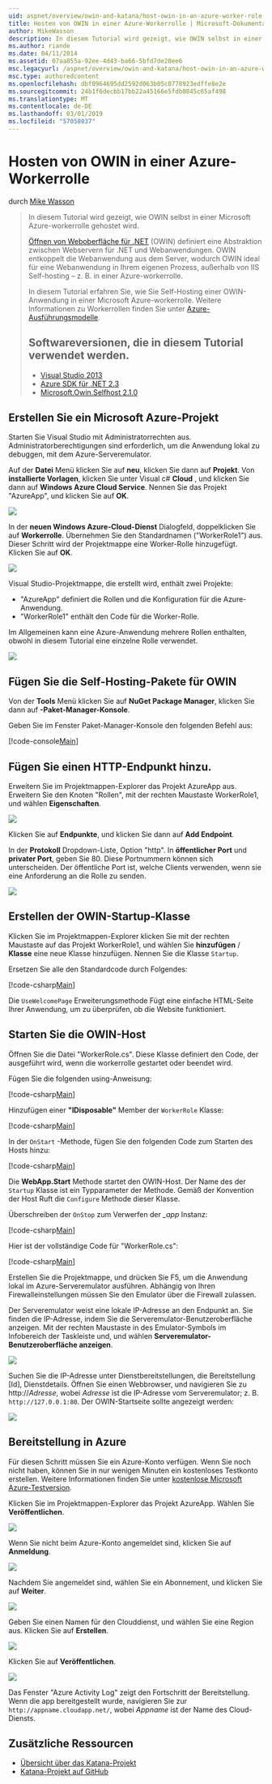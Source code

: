 ```yaml
---
uid: aspnet/overview/owin-and-katana/host-owin-in-an-azure-worker-role
title: Hosten von OWIN in einer Azure-Workerrolle | Microsoft-Dokumentation
author: MikeWasson
description: In diesem Tutorial wird gezeigt, wie OWIN selbst in einer Microsoft Azure-workerrolle gehostet wird. Open Web Interface for .NET (OWIN) definiert eine Abstraktion zwischen .NET Webserver...
ms.author: riande
ms.date: 04/11/2014
ms.assetid: 07aa855a-92ee-4d43-ba66-5bfd7de20ee6
msc.legacyurl: /aspnet/overview/owin-and-katana/host-owin-in-an-azure-worker-role
msc.type: authoredcontent
ms.openlocfilehash: dbf0964695dd2592d063b05c0778923edffe8e2e
ms.sourcegitcommit: 24b1f6decbb17bb22a45166e5fdb0845c65af498
ms.translationtype: MT
ms.contentlocale: de-DE
ms.lasthandoff: 03/01/2019
ms.locfileid: "57058037"
---
```

<a name="host-owin-in-an-azure-worker-role"></a>Hosten von OWIN in einer Azure-Workerrolle
====================
durch [Mike Wasson](https://github.com/MikeWasson)

> In diesem Tutorial wird gezeigt, wie OWIN selbst in einer Microsoft Azure-workerrolle gehostet wird.
>
> [Öffnen von Weboberfläche für .NET](http://owin.org/) (OWIN) definiert eine Abstraktion zwischen Webservern für .NET und Webanwendungen. OWIN entkoppelt die Webanwendung aus dem Server, wodurch OWIN ideal für eine Webanwendung in Ihrem eigenen Prozess, außerhalb von IIS Self-hosting – z. B. in einer Azure-workerrolle.
>
> In diesem Tutorial erfahren Sie, wie Sie Self-Hosting einer OWIN-Anwendung in einer Microsoft Azure-workerrolle. Weitere Informationen zu Workerrollen finden Sie unter [Azure-Ausführungsmodelle](https://azure.microsoft.com/documentation/articles/fundamentals-application-models/#CloudServices).
>
> ## <a name="software-versions-used-in-the-tutorial"></a>Softwareversionen, die in diesem Tutorial verwendet werden.
>
>
> - [Visual Studio 2013](https://my.visualstudio.com/Downloads?q=visual%20studio%202013)
> - [Azure SDK für .NET 2.3](https://azure.microsoft.com/downloads/)
> - [Microsoft.Owin.Selfhost 2.1.0](http://www.nuget.org/packages/Microsoft.Owin.SelfHost/2.1.0)


## <a name="create-a-microsoft-azure-project"></a>Erstellen Sie ein Microsoft Azure-Projekt

Starten Sie Visual Studio mit Administratorrechten aus. Administratorberechtigungen sind erforderlich, um die Anwendung lokal zu debuggen, mit dem Azure-Serveremulator.

Auf der **Datei** Menü klicken Sie auf **neu**, klicken Sie dann auf **Projekt**. Von **installierte Vorlagen**, klicken Sie unter Visual c# **Cloud** , und klicken Sie dann auf **Windows Azure Cloud Service**. Nennen Sie das Projekt "AzureApp", und klicken Sie auf **OK**.

[![](host-owin-in-an-azure-worker-role/_static/image2.png)](host-owin-in-an-azure-worker-role/_static/image1.png)

In der **neuen Windows Azure-Cloud-Dienst** Dialogfeld, doppelklicken Sie auf **Workerrolle**. Übernehmen Sie den Standardnamen ("WorkerRole1") aus. Dieser Schritt wird der Projektmappe eine Worker-Rolle hinzugefügt. Klicken Sie auf **OK**.

[![](host-owin-in-an-azure-worker-role/_static/image4.png)](host-owin-in-an-azure-worker-role/_static/image3.png)

Visual Studio-Projektmappe, die erstellt wird, enthält zwei Projekte:

- &quot;AzureApp&quot; definiert die Rollen und die Konfiguration für die Azure-Anwendung.
- &quot;WorkerRole1&quot; enthält den Code für die Worker-Rolle.

Im Allgemeinen kann eine Azure-Anwendung mehrere Rollen enthalten, obwohl in diesem Tutorial eine einzelne Rolle verwendet.

![](host-owin-in-an-azure-worker-role/_static/image5.png)

## <a name="add-the-owin-self-host-packages"></a>Fügen Sie die Self-Hosting-Pakete für OWIN

Von der **Tools** Menü klicken Sie auf **NuGet Package Manager**, klicken Sie dann auf **-Paket-Manager-Konsole**.

Geben Sie im Fenster Paket-Manager-Konsole den folgenden Befehl aus:

[!code-console[Main](host-owin-in-an-azure-worker-role/samples/sample1.cmd)]

## <a name="add-an-http-endpoint"></a>Fügen Sie einen HTTP-Endpunkt hinzu.

Erweitern Sie im Projektmappen-Explorer das Projekt AzureApp aus. Erweitern Sie den Knoten "Rollen", mit der rechten Maustaste WorkerRole1, und wählen **Eigenschaften**.

![](host-owin-in-an-azure-worker-role/_static/image6.png)

Klicken Sie auf **Endpunkte**, und klicken Sie dann auf **Add Endpoint**.

In der **Protokoll** Dropdown-Liste, Option "http". In **öffentlicher Port** und **privater Port**, geben Sie 80. Diese Portnummern können sich unterscheiden. Der öffentliche Port ist, welche Clients verwenden, wenn sie eine Anforderung an die Rolle zu senden.

[![](host-owin-in-an-azure-worker-role/_static/image8.png)](host-owin-in-an-azure-worker-role/_static/image7.png)

## <a name="create-the-owin-startup-class"></a>Erstellen der OWIN-Startup-Klasse

Klicken Sie im Projektmappen-Explorer klicken Sie mit der rechten Maustaste auf das Projekt WorkerRole1, und wählen Sie **hinzufügen** / **Klasse** eine neue Klasse hinzufügen. Nennen Sie die Klasse `Startup`.

Ersetzen Sie alle den Standardcode durch Folgendes:

[!code-csharp[Main](host-owin-in-an-azure-worker-role/samples/sample2.cs)]

Die `UseWelcomePage` Erweiterungsmethode Fügt eine einfache HTML-Seite Ihrer Anwendung, um zu überprüfen, ob die Website funktioniert.

## <a name="start-the-owin-host"></a>Starten Sie die OWIN-Host

Öffnen Sie die Datei "WorkerRole.cs". Diese Klasse definiert den Code, der ausgeführt wird, wenn die workerrolle gestartet oder beendet wird.

Fügen Sie die folgenden using-Anweisung:

[!code-csharp[Main](host-owin-in-an-azure-worker-role/samples/sample3.cs)]

Hinzufügen einer **"IDisposable"** Member der `WorkerRole` Klasse:

[!code-csharp[Main](host-owin-in-an-azure-worker-role/samples/sample4.cs)]

In der `OnStart` -Methode, fügen Sie den folgenden Code zum Starten des Hosts hinzu:

[!code-csharp[Main](host-owin-in-an-azure-worker-role/samples/sample5.cs?highlight=5)]

Die **WebApp.Start** Methode startet den OWIN-Host. Der Name des der `Startup` Klasse ist ein Typparameter der Methode. Gemäß der Konvention der Host Ruft die `Configure` Methode dieser Klasse.

Überschreiben der `OnStop` zum Verwerfen der  *\_app* Instanz:

[!code-csharp[Main](host-owin-in-an-azure-worker-role/samples/sample6.cs)]

Hier ist der vollständige Code für "WorkerRole.cs":

[!code-csharp[Main](host-owin-in-an-azure-worker-role/samples/sample7.cs)]

Erstellen Sie die Projektmappe, und drücken Sie F5, um die Anwendung lokal im Azure-Serveremulator ausführen. Abhängig von Ihren Firewalleinstellungen müssen Sie den Emulator über die Firewall zulassen.

Der Serveremulator weist eine lokale IP-Adresse an den Endpunkt an. Sie finden die IP-Adresse, indem Sie die Serveremulator-Benutzeroberfläche anzeigen. Mit der rechten Maustaste in des Emulator-Symbols im Infobereich der Taskleiste und, und wählen **Serveremulator-Benutzeroberfläche anzeigen**.

[![](host-owin-in-an-azure-worker-role/_static/image10.png)](host-owin-in-an-azure-worker-role/_static/image9.png)

Suchen Sie die IP-Adresse unter Dienstbereitstellungen, die Bereitstellung [Id], Dienstdetails. Öffnen Sie einen Webbrowser, und navigieren Sie zu http://<em>Adresse</em>, wobei <em>Adresse</em> ist die IP-Adresse vom Serveremulator; z. B. `http://127.0.0.1:80`. Der OWIN-Startseite sollte angezeigt werden:

![](host-owin-in-an-azure-worker-role/_static/image11.png)

## <a name="deploy-to-azure"></a>Bereitstellung in Azure

Für diesen Schritt müssen Sie ein Azure-Konto verfügen. Wenn Sie noch nicht haben, können Sie in nur wenigen Minuten ein kostenloses Testkonto erstellen. Weitere Informationen finden Sie unter [kostenlose Microsoft Azure-Testversion](https://azure.microsoft.com/pricing/free-trial/?WT.mc_id=A261C142F).

Klicken Sie im Projektmappen-Explorer das Projekt AzureApp. Wählen Sie **Veröffentlichen**.

![](host-owin-in-an-azure-worker-role/_static/image12.png)

Wenn Sie nicht beim Azure-Konto angemeldet sind, klicken Sie auf **Anmeldung**.

[![](host-owin-in-an-azure-worker-role/_static/image14.png)](host-owin-in-an-azure-worker-role/_static/image13.png)

Nachdem Sie angemeldet sind, wählen Sie ein Abonnement, und klicken Sie auf **Weiter**.

[![](host-owin-in-an-azure-worker-role/_static/image16.png)](host-owin-in-an-azure-worker-role/_static/image15.png)

Geben Sie einen Namen für den Clouddienst, und wählen Sie eine Region aus. Klicken Sie auf **Erstellen**.

![](host-owin-in-an-azure-worker-role/_static/image17.png)

Klicken Sie auf **Veröffentlichen**.

[![](host-owin-in-an-azure-worker-role/_static/image19.png)](host-owin-in-an-azure-worker-role/_static/image18.png)

Das Fenster "Azure Activity Log" zeigt den Fortschritt der Bereitstellung. Wenn die app bereitgestellt wurde, navigieren Sie zur `http://appname.cloudapp.net/`, wobei *Appname* ist der Name des Cloud-Diensts.

## <a name="additional-resources"></a>Zusätzliche Ressourcen

- [Übersicht über das Katana-Projekt](an-overview-of-project-katana.md)
- [Katana-Projekt auf GitHub](https://github.com/aspnet/AspNetKatana/)
